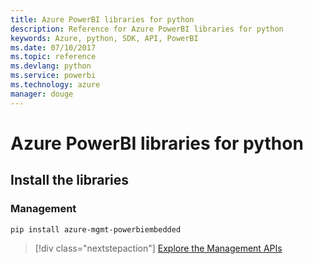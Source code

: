 ```yaml
---
title: Azure PowerBI libraries for python
description: Reference for Azure PowerBI libraries for python
keywords: Azure, python, SDK, API, PowerBI
ms.date: 07/10/2017
ms.topic: reference
ms.devlang: python
ms.service: powerbi
ms.technology: azure
manager: douge
---
```

# Azure PowerBI libraries for python

## Install the libraries


### Management

```bash
pip install azure-mgmt-powerbiembedded
```

> [!div class="nextstepaction"]
> [Explore the Management APIs](/python/api/overview/azure/powerbi/management)


